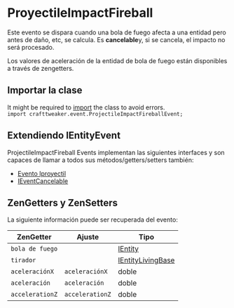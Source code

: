 # ProyectileImpactFireball

Este evento se dispara cuando una bola de fuego afecta a una entidad pero antes de daño, etc, se calcula. Es **cancelable**y, si se cancela, el impacto no será procesado.

Los valores de aceleración de la entidad de bola de fuego están disponibles a través de zengetters.

## Importar la clase
It might be required to [import](/AdvancedFunctions/Import/) the class to avoid errors.  
`import crafttweaker.event.ProjectileImpactFireballEvent;`

## Extendiendo IEntityEvent
ProjectileImpactFireball Events implementan las siguientes interfaces y son capaces de llamar a todos sus métodos/getters/setters también:

- [Evento Iproyectil](/Vanilla/Events/Events/IProjectileEvent/)
- [IEventCancelable](/Vanilla/Events/Events/IEventCancelable/)

## ZenGetters y ZenSetters

La siguiente información puede ser recuperada del evento:

| ZenGetter       | Ajuste          | Tipo                                                      |
| --------------- | --------------- | --------------------------------------------------------- |
| `bola de fuego` |                 | [IEntity](/Vanilla/Entities/IEntity/)                     |
| `tirador`       |                 | [IEntityLivingBase](/Vanilla/Entities/IEntityLivingBase/) |
| `aceleraciónX`  | `aceleraciónX`  | doble                                                     |
| `aceleración`   | `aceleración`   | doble                                                     |
| `accelerationZ` | `accelerationZ` | doble                                                     |

